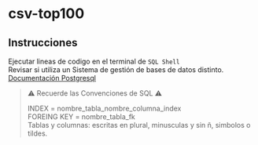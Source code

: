 # csv-top100


## Instrucciones
  
  
Ejecutar lineas de codigo en el terminal de `SQL Shell`  
Revisar si utiliza un Sistema de gestión de bases de datos distinto.  
[Documentación Postgresql](https://www.postgresqltutorial.com/)



> ⚠️ Recuerde las Convenciones de SQL ⚠️
>      
> INDEX  = nombre_tabla_nombre_columna_index  
> FOREING KEY = nombre_tabla_fk  
> Tablas y columnas: escritas en plural, minusculas y sin ñ, simbolos o tildes.

